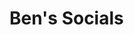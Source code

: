 # Ben's Socials
<div id="socialBlock"></div>

<script>
    // Function to fetch and display social links
    async function displaySocialLinks() {
        try {
            // Fetch the socials.json file
            const response = await fetch('socials.json');
            const data = await response.json();
    
            // Get the socialBlock div
            const socialBlock = document.getElementById('socialBlock');
    
            // Iterate over the key-value pairs in the JSON object
            for (const [key, value] of Object.entries(data)) {
                // Create a text node for the key
                const textNode = document.createTextNode(`${key}: `);
                
                // Create an anchor element for the value
                const anchor = document.createElement('a');
                anchor.href = value;
                anchor.rel = 'me';
                anchor.textContent = value;
    
                // Append the text node and anchor element to the socialBlock div
                socialBlock.appendChild(textNode);
                socialBlock.appendChild(anchor);
    
                // Add a line break for better readability
                socialBlock.appendChild(document.createElement('br'));
            }
        } catch (error) {
            console.error('Error fetching or parsing socials.json:', error);
        }
    }
    
    // Call the function to display social links
    displaySocialLinks();
</script>
